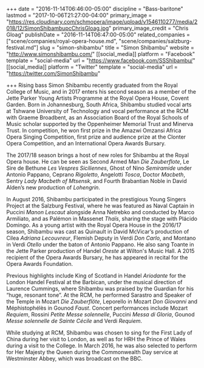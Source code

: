 +++
date = "2016-11-14T06:46:00-05:00"
discipline = "Bass-baritone"
lastmod = "2017-10-06T21:27:00-04:00"
primary_image = "https://res.cloudinary.com/schmopera/image/upload/v1546110277/media/2018/12/SimonShibambupcChrisGloag.jpg"
primary_image_credit = "Chris Gloag"
publishDate = "2016-11-14T06:47:00-05:00"
related_companies = ["scene/companies/royal-opera-house.md", "scene/companies/salzburg-festival.md"]
slug = "simon-shibambu"
title = "Simon Shibambu"
website = "http://www.simonshibambu.com/"
[[social_media]]
platform = "Facebook"
template = "social-media"
url = "https://www.facebook.com/SSShibambu/"
[[social_media]]
platform = "Twitter"
template = "social-media"
url = "https://twitter.com/SimonShibambu"

+++
Rising bass Simon Shibambu recently graduated from the Royal College of Music,
and in 2017 enters his second season as a member of the Jette Parker Young Artists
Programme at the Royal Opera House, Covent Garden. Born in Johannesburg, South
Africa, Shibambu studied vocal arts at Tshwane University of Technology and vocal
performance at the RCM with Graeme Broadbent, as an Association Board of the
Royal Schools of Music scholar supported by the Oppenheimer Memorial Trust and
Minerva Trust. In competition, he won first prize in the Amazwi Omzansi Africa Opera
Singing Competition, first prize and audience prize at the Clonter Opera Competition,
and an International Opera Awards Bursary.

The 2017/18 season brings a host of new roles for Shibambu at the Royal Opera
house. He can be seen as Second Armed Man *Die Zauberflote*, Le Sire de Bethune
*Les Vespres Siciliennes*, Ghost of Nino *Semiramide* under Antonio Pappano, Ceprano
*Rigoletto*, Angelotti *Tosca*, Doctor *Macbeth*, Sentry *Lady Macbeth of Mtsensk*, and
Fourth Brabantian Noble in David Alden’s new production of *Lohengrin*.

In August 2016, Shibambu participated in the prestigious Young Singers Project at the
Salzburg Festival, where he was featured as Naval Captain in Puccini *Manon Lescaut*
alongside Anna Netrebko and conducted by Marco Armiliato, and as Palémon in
Massenet *Thaïs*, sharing the stage with Plácido Domingo. As a young artist with the
Royal Opera House in the 2016/17 season, Shibambu was cast as Quinault in David
McVicar’s production of Cilea *Adriana Lecouvreur*, Flemish Deputy in Verdi *Don Carlo*,
and Montano in Verdi *Otello* under the baton of Antonio Pappano. He also sang
Toante in the Jette Parker production of Handel *Oreste* at Wilton's Music Hall. A 2015
recipient of the Opera Awards Bursary, he has appeared in recital for the Opera
Awards Foundation.

Previous highlights include King of Scotland in Handel *Ariodante* for the London
Handel Festival at the Barbican, under the musical direction of Laurence Cummings,
where Shibambu was praised by the Guardian for his “huge, resonant tone”. At the
RCM, he performed Sarastro and Speaker of the Temple in Mozart *Die Zauberflöte*,
Leporello in Mozart *Don Giovanni* and Méphistophélès in Gounod *Faust*. Concert
performances include Mozart *Requiem*, Rossini *Petite Messe solennelle*, Puccini
*Messa di Gloria*, Gounod *Messe solennelle de Sainte Cécile* and Verdi *Requiem*.

While studying at RCM, Shibambu was chosen to sing for the First Lady of China
during her visit to London, as well as for HRH the Prince of Wales during a visit to the
College. In March 2016, he was also selected to perform for Her Majesty the Queen
during the Commonwealth Day service at Westminster Abbey, which was broadcast
on the BBC.